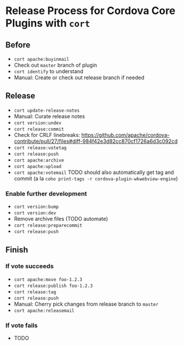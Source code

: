 # Release Process for Cordova Core Plugins with `cort`

## Before

- `cort apache:buyinmail`
- Check out `master` branch of plugin
- `cort identify` to understand
- Manual: Create or check out release branch if needed

## Release

- `cort update-release-notes`
- Manual: Curate release notes
- `cort version:undev`
- `cort release:commit`
- Check for CRLF linebreaks: https://github.com/apache/cordova-contribute/pull/27/files#diff-984f42e3d82cc870cf1726a6d3c092cd
- `cort release:votetag`
- `cort release:push`
- `cort apache:archive`
- `cort apache:upload`
- `cort apache:votemail` TODO should also automatically get tag and commit (a la `coho print-tags -r cordova-plugin-wkwebview-engine`)

### Enable further development

- `cort version:bump`
- `cort version:dev` 
- Remove archive files (TODO automate)
- `cort release:preparecommit`
- `cort release:push`

## Finish

### If vote succeeds

- `cort apache:move foo-1.2.3`
- `cort release:publish foo-1.2.3`
- `cort release:tag`
- `cort release:push`
- Manual: Cherry pick changes from release branch to `master`
- `cort apache:releasemail`

### If vote fails

- TODO
